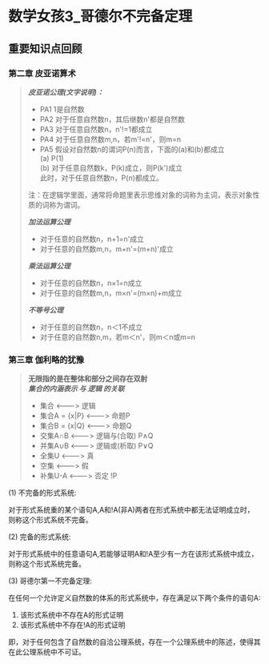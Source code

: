 # 数学女孩3_哥德尔不完备定理

## 重要知识点回顾

### 第二章 皮亚诺算术

>***皮亚诺公理(文字说明)：***
>
>* PA1 1是自然数
>* PA2 对于任意自然数n，其后继数n'都是自然数
>* PA3 对于任意自然数n，n'!=1都成立
>* PA4 对于任意自然数m,n，若m'!=n'，则m=n
>* PA5 假设对自然数n的谓词P(n)而言，下面的(a)和(b)都成立  
>(a) P(1)  
>(b) 对于任意自然数k，P(k)成立，则P(k')成立  
>此时，对于任意自然数n，P(n)都成立。  
>
>注：在逻辑学里面，通常将命题里表示思维对象的词称为主词，表示对象性质的词称为谓词。
>
>***加法运算公理***
>
>* 对于任意的自然数n，n+1=n'成立
>* 对于任意的自然数m,n，m+n'=(m+n)'成立
>
>***乘法运算公理***
>
>* 对于任意的自然数n，n×1=n成立
>* 对于任意的自然数m,n，m×n'=(m×n)+m成立
>
>***不等号公理***
>
>* 对于任意的自然数n，n＜1不成立
>* 对于任意的自然数n,m，若m＜n'，则m＜n或m=n

### 第三章 伽利略的犹豫

> **无限指的是在整体和部分之间存在双射**  
> ***集合的内涵表示 与 逻辑 的关联***  
>
> * 集合 <---> 逻辑
> * 集合A = {x|P} <---> 命题P
> * 集合B = {x|Q} <---> 命题Q
> * 交集A∩B <---> 逻辑与(合取) P∧Q
> * 并集A∪B <---> 逻辑或(析取) P∨Q
> * 全集U <---> 真
> * 空集 <---> 假
> * 补集U-A <---> 否定 !P

(1) 不完备的形式系统:

对于形式系统重的某个语句A,A和!A(非A)两者在形式系统中都无法证明成立时，则称这个形式系统不完备。

(2) 完备的形式系统:

对于形式系统中的任意语句A,若能够证明A和!A至少有一方在该形式系统中成立，则称这个形式系统完备。

(3) 哥德尔第一不完备定理:

在任何一个允许定义自然数的体系的形式系统中，存在满足以下两个条件的语句A:

1. 该形式系统中不存在A的形式证明
2. 该形式系统中不存在!A的形式证明

即，对于任何包含了自然数的自洽公理系统，存在一个公理系统中的陈述，使得其在此公理系统中不可证。
